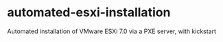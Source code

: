 # automated-esxi-installation
Automated installation of VMware ESXi 7.0 via a PXE server, with kickstart
